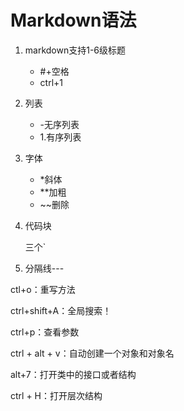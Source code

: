 # Markdown语法

1. markdown支持1-6级标题

   - #+空格
   - ctrl+1

2. 列表

   - -无序列表
   - 1.有序列表

3. 字体

   - *斜体
   - **加粗
   - ~~删除

4. 代码块

   三个`

5. 分隔线---

ctl+o：重写方法

ctrl+shift+A：全局搜索！

ctrl+p：查看参数

ctrl + alt +  v：自动创建一个对象和对象名

alt+7：打开类中的接口或者结构

ctrl + H：打开层次结构